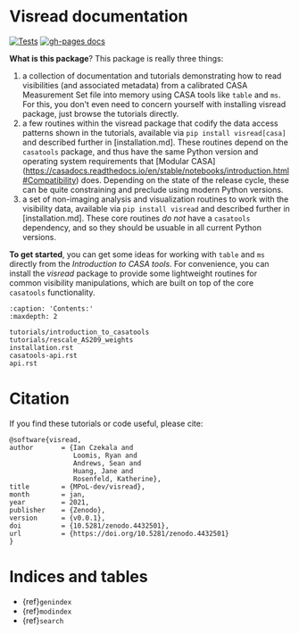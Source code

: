 # Visread documentation

[![Tests](https://github.com/MPoL-dev/visread/actions/workflows/tests.yml/badge.svg?branch=main)](https://github.com/MPoL-dev/visread/actions/workflows/tests.yml)
[![gh-pages docs](https://github.com/MPoL-dev/visread/actions/workflows/gh_docs.yml/badge.svg)](https://mpol-dev.github.io/visread/)


**What is this package**? This package is really three things:
1) a collection of documentation and tutorials demonstrating how to read visibilities (and associated metadata) from a calibrated CASA Measurement Set file into memory using CASA tools like `table` and `ms`. For this, you don't even need to concern yourself with installing visread package, just browse the tutorials directly.
2) a few routines within the visread package that codify the data access patterns shown in the tutorials, available via `pip install visread[casa]` and described further in \[installation.md\]. These routines depend on the `casatools` package, and thus have the same Python version and operating system requirements that \[Modular CASA\](<https://casadocs.readthedocs.io/en/stable/notebooks/introduction.html#Compatibility>) does. Depending on the state of the release cycle, these can be quite constraining and preclude using modern Python versions.
3) a set of non-imaging analysis and visualization routines to work with the visibility data, available via `pip install visread` and described further in \[installation.md\]. These core routines *do not* have a `casatools` dependency, and so they should be usuable in all current Python versions.

**To get started**, you can get some ideas for working with `table` and `ms` directly from the *Introduction to CASA tools*. For convenience, you can install the *visread* package to provide some lightweight routines for common visibility manipulations, which are built on top of the core `casatools` functionality.

```{toctree}
:caption: 'Contents:'
:maxdepth: 2

tutorials/introduction_to_casatools
tutorials/rescale_AS209_weights
installation.rst
casatools-api.rst
api.rst
```

# Citation

If you find these tutorials or code useful, please cite:

```
@software{visread,
author       = {Ian Czekala and
                Loomis, Ryan and
                Andrews, Sean and
                Huang, Jane and
                Rosenfeld, Katherine},
title        = {MPoL-dev/visread},
month        = jan,
year         = 2021,
publisher    = {Zenodo},
version      = {v0.0.1},
doi          = {10.5281/zenodo.4432501},
url          = {https://doi.org/10.5281/zenodo.4432501}
}
```

# Indices and tables

- {ref}`genindex`
- {ref}`modindex`
- {ref}`search`
